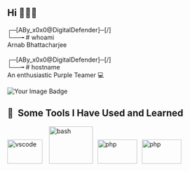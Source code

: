 ## Hi 🙋🏻‍♂️
┌─[ABy_x0x0@DigitalDefender]─[/] \
└──╼ # whoami \
Arnab Bhattacharjee \
\
┌─[ABy_x0x0@DigitalDefender]─[/]\
└──╼ # hostname\
An enthusiastic Purple Teamer 💻

<img src="https://tryhackme-badges.s3.amazonaws.com/Meberry20.png" alt="Your Image Badge" />

<h2> 🚀 &nbsp;Some Tools I Have Used and Learned</h2>
<p align="left">
<img src="https://images.credly.com/images/6a79fdef-dd6d-491f-adcb-c7929191721b/blob.png" alt="vscode" width="80" height="55"/> &ensp;
<img src="https://www.vmware.com/media/blt8c9a8aaca0ffd4ac/blt5a3e185aed7848a3/65fac63dd3267616e27e7051/vmware-logo-grey.svg" alt="bash" width="100" height="85"/>&ensp;
<img src="https://www.splunk.com/content/dam/splunk2/en_us/images/icon-library/footer/logo-splunk-corp-rgb-k-web.svg" alt="php" width="90" height="55"/>&ensp;
<img src="https://www.vectorlogo.zone/logos/splunk/splunk-ar21.svg" alt="php" width="90" height="55"/>&ensp;
</p>
